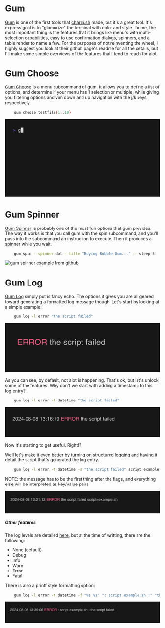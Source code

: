 # Gum

[Gum](https://github.com/charmbracelet/gum) is one of the first tools that [charm.sh](https://charm.sh) made, but it's a great tool.
It's express goal is to "glamorize" the terminal with color and style.
To me, the most important thing is the features that it brings like menu's with multi-selection capabilities, easy to use confirmation dialogs, spinners, and a table render to name a few.
For the purposes of not reinventing the wheel, I highly suggest you look at their github page's readme for all the details, but I'll make some simple overviews of the features that I tend to reach for alot.


# Gum Choose

[Gum Choose](https://github.com/charmbracelet/gum?tab=readme-ov-file#choose) is a menu subcommand of gum.
It allows you to define a list of options, and determine if your menu has 1 selection or multiple, while giving you filtering options and vim down and up navigation with the j/k keys respectively.

```bash
	gum choose testfile{1..10}
```

![gum choose demo](/assets/gifs/gum_choose.gif)

# Gum Spinner

[Gum Spinner](https://github.com/charmbracelet/gum?tab=readme-ov-file#spin) is probably one of the most fun options that gum provides.
The way it works is that you call gum with the spin subcommand, and you'll pass into the subcommand an instruction to execute.
Then it produces a spinner while you wait.

```bash
	gum spin --spinner dot --title "Buying Bubble Gum..." -- sleep 5
```

![gum spinner example from github](https://camo.githubusercontent.com/e44f1e5489ed8eaa80d73bf1d294df8231f07d754aa455b1998ec8e58f1ecffa/68747470733a2f2f7668732e636861726d2e73682f7668732d3359467377436d6f59346f3351374d797a576c3673532e676966)

# Gum Log

[Gum Log](https://github.com/charmbracelet/gum?tab=readme-ov-file#log) simply put is fancy echo.
The options it gives you are all geared toward generating a formatted log message though.
Let's start by looking at a simple example:

```bash
	gum log -l error "the script failed"
```

![gum basic error message](/assets/images/gum_log_basic_error.png)

As you can see, by default, not alot is happening.
That's ok, but let's unlock some of the features.
Why don't we start with adding a timestamp to this log entry?

```bash
	gum log -l error -t datetime "the script failed"
```

![gum basic error message with timestamp](/assets/images/gum_log_basic_error_w_timestamp.png)

Now it's starting to get useful.
Right!?

Well let's make it even better by turning on structured logging and having it detail the script that's generated the log entry.

```bash
	gum log -l error -t datetime -s "the script failed" script example.sh
```

NOTE: the message has to be the first thing after the flags, and everything else will be interpreted as key/value pairs

![gum structured error message](/assets/images/gum_log_structured_error.png)


##### Other features

The log levels are detailed [here](https://github.com/charmbracelet/log?tab=readme-ov-file#levels), but at the time of writting, there are the following:

- None (default)
- Debug
- Info
- Warn
- Error
- Fatal

There is also a printf style formatting option:

```bash
	gum log -l error -t datetime -f "%s %s" ": script example.sh :" "the script failed"
```

![gum log formatted input](/assets/images/gum_log_formatted.png)

